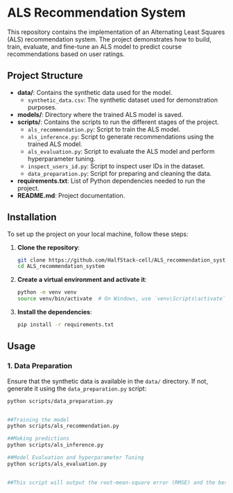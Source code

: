 # ALS Recommendation System

This repository contains the implementation of an Alternating Least Squares (ALS) recommendation system. The project demonstrates how to build, train, evaluate, and fine-tune an ALS model to predict course recommendations based on user ratings.

## Project Structure

- **data/**: Contains the synthetic data used for the model.
  - `synthetic_data.csv`: The synthetic dataset used for demonstration purposes.
- **models/**: Directory where the trained ALS model is saved.
- **scripts/**: Contains the scripts to run the different stages of the project.
  - `als_recommendation.py`: Script to train the ALS model.
  - `als_inference.py`: Script to generate recommendations using the trained ALS model.
  - `als_evaluation.py`: Script to evaluate the ALS model and perform hyperparameter tuning.
  - `inspect_users_id.py`: Script to inspect user IDs in the dataset.
  - `data_preparation.py`: Script for preparing and cleaning the data.
- **requirements.txt**: List of Python dependencies needed to run the project.
- **README.md**: Project documentation.

## Installation

To set up the project on your local machine, follow these steps:

1. **Clone the repository**:
    ```sh
    git clone https://github.com/HalfStack-cell/ALS_recommendation_system.git
    cd ALS_recommendation_system
    ```

2. **Create a virtual environment and activate it**:
    ```sh
    python -m venv venv
    source venv/bin/activate  # On Windows, use `venv\Scripts\activate`
    ```

3. **Install the dependencies**:
    ```sh
    pip install -r requirements.txt
    ```

## Usage

### 1. Data Preparation


Ensure that the synthetic data is available in the `data/` directory. If not, generate it using the `data_preparation.py` script:
```sh
python scripts/data_preparation.py


##Training the model
python scripts/als_recommendation.py

##Making predictions
python scripts/als_inference.py

##Model Evaluation and hyperparameter Tuning
python scripts/als_evaluation.py


##This script will output the root-mean-square error (RMSE) and the best parameters found during tuning.
